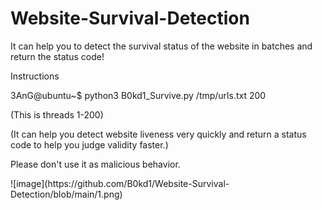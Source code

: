 # Website-Survival-Detection
It can help you to detect the survival status of the website in batches and return the status code!
<p dir="auto">
Instructions
</p>
<p dir="auto">
    3AnG@ubuntu~$ python3 B0kd1_Survive.py /tmp/urls.txt 200
    </p>
    <p dir="auto">
    (This is threads 1-200)
    </p>
    <p dir="auto">
    (It can help you detect website liveness very quickly and return a status code to help you judge validity faster.)
        </p>
<p dir="auto">
Please don't use it as malicious behavior.
</p>
![image](https://github.com/B0kd1/Website-Survival-Detection/blob/main/1.png)
